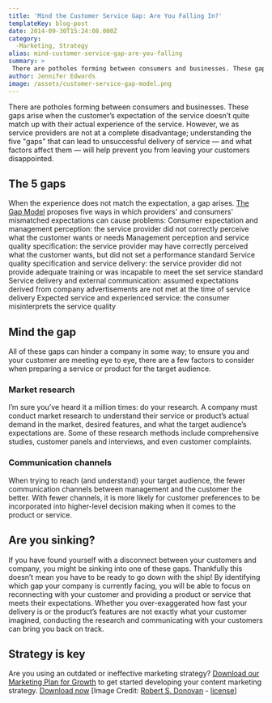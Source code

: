 ```yaml
---
title: 'Mind the Customer Service Gap: Are You Falling In?'
templateKey: blog-post
date: 2014-09-30T15:24:08.000Z
category: 
  -Marketing, Strategy
alias: mind-customer-service-gap-are-you-falling
summary: > 
 There are potholes forming between consumers and businesses. These gaps arise when the customer’s expectation of the service doesn’t quite match up with their actual experience of the service. However, we as service providers are not at a complete disadvantage; understanding the five "gaps" that can lead to unsuccessful delivery of service — and what factors affect them — will help prevent you from leaving your customers disappointed.
author: Jennifer Edwards
image: /assets/customer-service-gap-model.png
---
```


There are potholes forming between consumers and businesses. These gaps arise when the customer’s expectation of the service doesn’t quite match up with their actual experience of the service. However, we as service providers are not at a complete disadvantage; understanding the five "gaps" that can lead to unsuccessful delivery of service — and what factors affect them — will help prevent you from leaving your customers disappointed.

The 5 gaps
----------

When the experience does not match the expectation, a gap arises. [The Gap Model](https://www.boundless.com/marketing/textbooks/boundless-marketing-textbook/services-marketing-6/service-quality-51/the-gap-model-254-4140/?) proposes five ways in which providers' and consumers' mismatched expectations can cause problems: Consumer expectation and management perception: the service provider did not correctly perceive what the customer wants or needs Management perception and service quality specification: the service provider may have correctly perceived what the customer wants, but did not set a performance standard Service quality specification and service delivery: the service provider did not provide adequate training or was incapable to meet the set service standard Service delivery and external communication: assumed expectations derived from company advertisements are not met at the time of service delivery Expected service and experienced service: the consumer misinterprets the service quality

Mind the gap
------------

All of these gaps can hinder a company in some way; to ensure you and your customer are meeting eye to eye, there are a few factors to consider when preparing a service or product for the target audience.

### Market research

I’m sure you’ve heard it a million times: do your research. A company must conduct market research to understand their service or product’s actual demand in the market, desired features, and what the target audience’s expectations are. Some of these research methods include comprehensive studies, customer panels and interviews, and even customer complaints.

### Communication channels

When trying to reach (and understand) your target audience, the fewer communication channels between management and the customer the better. With fewer channels, it is more likely for customer preferences to be incorporated into higher-level decision making when it comes to the product or service.

Are you sinking?
----------------

If you have found yourself with a disconnect between your customers and company, you might be sinking into one of these gaps. Thankfully this doesn’t mean you have to be ready to go down with the ship! By identifying which gap your company is currently facing, you will be able to focus on reconnecting with your customer and providing a product or service that meets their expectations. Whether you over-exaggerated how fast your delivery is or the product’s features are not exactly what your customer imagined, conducting the research and communicating with your customers can bring you back on track.

Strategy is key
---------------

Are you using an outdated or ineffective marketing strategy? [Download our Marketing Plan for Growth](/marketing-plan-growth) to get started developing your content marketing strategy. [Download now](/marketing-plan-growth) \[Image Credit: [Robert S. Donovan](https://www.flickr.com/photos/booleansplit/12329159165) - [license](https://creativecommons.org/licenses/by/2.0/)\]